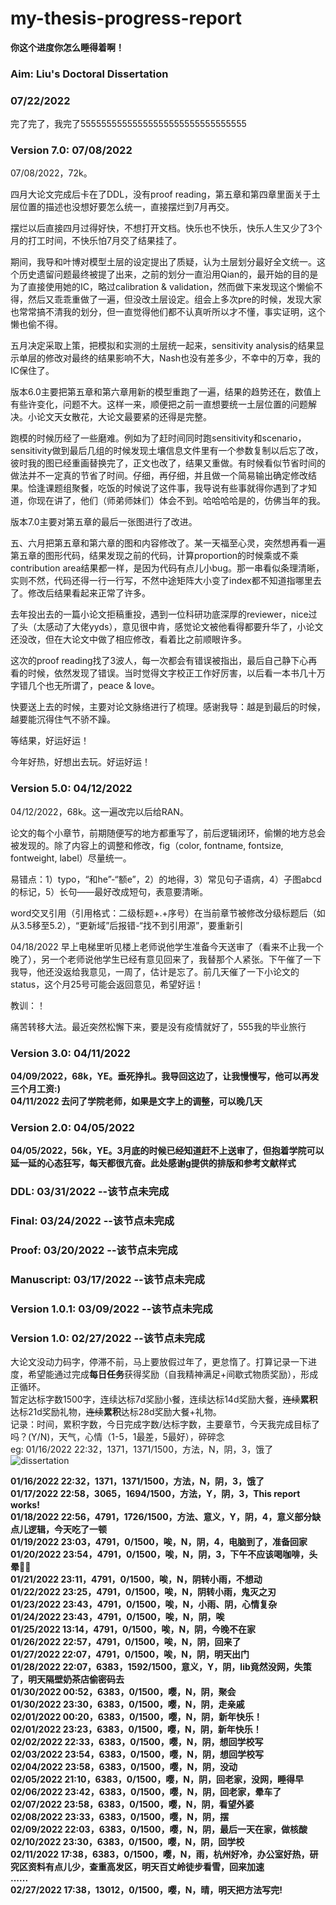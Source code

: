 # my-thesis-progress-report
**你这个进度你怎么睡得着啊！**

### Aim: Liu's Doctoral Dissertation

### 07/22/2022 
完了完了，我完了55555555555555555555555555555555

### Version 7.0: 07/08/2022
07/08/2022，72k。<br>

四月大论文完成后卡在了DDL，没有proof reading，第五章和第四章里面关于土层位置的描述也没想好要怎么统一，直接摆烂到7月再交。<br>

摆烂以后直接四月过得好快，不想打开文档。快乐也不快乐，快乐人生又少了3个月的打工时间，不快乐怕7月交了结果挂了。<br>

期间，我导和叶博对模型土层的设定提出了质疑，认为土层划分最好全文统一。这个历史遗留问题最终被提了出来，之前的划分一直沿用Qian的，最开始的目的是为了直接使用她的IC，略过calibration & validation，然而做下来发现这个懒偷不得，然后又乖乖重做了一遍，但没改土层设定。组会上多次pre的时候，发现大家也常常搞不清我的划分，但一直觉得他们都不认真听所以才不懂，事实证明，这个懒也偷不得。<br>

五月决定采取上策，把模拟和实测的土层统一起来，sensitivity analysis的结果显示单层的修改对最终的结果影响不大，Nash也没有差多少，不幸中的万幸，我的IC保住了。<br>

版本6.0主要把第五章和第六章用新的模型重跑了一遍，结果的趋势还在，数值上有些许变化，问题不大。这样一来，顺便把之前一直想要统一土层位置的问题解决。小论文天女散花，大论文最要紧的还得是完整。<br>

跑模的时候历经了一些磨难。例如为了赶时间同时跑sensitivity和scenario，sensitivity做到最后几组的时候发现土壤信息文件里有一个参数复制以后忘了改，彼时我的图已经重画替换完了，正文也改了，结果又重做。有时候看似节省时间的做法并不一定真的节省了时间。仔细，再仔细，并且做一个简易输出确定修改结果。恰逢课题组聚餐，吃饭的时候说了这件事，我导说有些事就得你遇到了才知道，你现在讲了，他们（师弟师妹们）体会不到。哈哈哈哈是的，仿佛当年的我。<br>

版本7.0主要对第五章的最后一张图进行了改进。<br>

五、六月把第五章和第六章的图和内容修改了。某一天福至心灵，突然想再看一遍第五章的图形代码，结果发现之前的代码，计算proportion的时候乘或不乘contribution area结果都一样，是因为代码有点儿小bug。那一串看似条理清晰，实则不然，代码还得一行一行写，不然中途矩阵大小变了index都不知道指哪里去了。修改后结果看起来正常了许多。<br>

去年投出去的一篇小论文拒稿重投，遇到一位科研功底深厚的reviewer，nice过了头（太感动了大佬yyds），意见很中肯，感觉论文被他看得都要升华了，小论文还没改，但在大论文中做了相应修改，看着比之前顺眼许多。<br>

这次的proof reading找了3波人，每一次都会有错误被指出，最后自己静下心再看的时候，依然发现了错误。当时觉得文字校正工作好厉害，以后看一本书几十万字错几个也无所谓了，peace & love。<br>

快要送上去的时候，主要对论文脉络进行了梳理。感谢我导：越是到最后的时候，越要能沉得住气不骄不躁。<br>

等结果，好运好运！<br>

今年好热，好想出去玩。好运好运！<br>

### Version 5.0: 04/12/2022
04/12/2022，68k。这一遍改完以后给RAN。<br>

论文的每个小章节，前期随便写的地方都重写了，前后逻辑闭环，偷懒的地方总会被发现的。除了内容上的调整和修改，fig（color, fontname, fontsize, fontweight, label）尽量统一。<br>

易错点：1）typo，“和he”-“额e”，2）的地得，3）常见句子语病，4）子图abcd的标记，5）长句——最好改成短句，表意要清晰。<br>

word交叉引用（引用格式：二级标题+.+序号）在当前章节被修改分级标题后（如从3.5移至5.2），“更新域”后报错-“找不到引用源”，要重新引<br>

04/18/2022 早上电梯里听见楼上老师说他学生准备今天送审了（看来不止我一个晚了），另一个老师说他学生已经有意见回来了，我替那个人紧张。下午催了一下我导，他还没返给我意见，一周了，估计是忘了。前几天催了一下小论文的status，这个月25号可能会返回意见，希望好运！<br>

教训：！

痛苦转移大法。最近突然松懈下来，要是没有疫情就好了，555我的毕业旅行

### Version 3.0: 04/11/2022
**04/09/2022，68k，YE。垂死挣扎。我导回这边了，让我慢慢写，他可以再发三个月工资:)**<br>
**04/11/2022 去问了学院老师，如果是文字上的调整，可以晚几天**

### Version 2.0: 04/05/2022
**04/05/2022，56k，YE。3月底的时候已经知道赶不上送审了，但抱着学院可以延一延的心态狂写，每天都很亢奋。此处感谢g提供的排版和参考文献样式**

### DDL: 03/31/2022 --该节点未完成
### Final: 03/24/2022 --该节点未完成
### Proof: 03/20/2022 --该节点未完成
### Manuscript: 03/17/2022 --该节点未完成
### Version 1.0.1: 03/09/2022 --该节点未完成
### Version 1.0: 02/27/2022 --该节点未完成

大论文没动力码字，停滞不前，马上要放假过年了，更怠惰了。打算记录一下进度，希望能通过完成**每日任务**获得奖励（自我精神满足+间歇式物质奖励），形成正循环。
<br>
暂定达标字数1500字，连续达标7d奖励小餐，连续达标14d奖励大餐，~~连续~~**累积**达标21d奖励礼物，~~连续~~**累积**达标28d奖励大餐+礼物。
<br>
记录：时间，累积字数，今日完成字数/达标字数，主要章节，今天我完成目标了吗？(Y/N)，天气，心情（1-5，1最差，5最好），碎碎念
<br>
eg: 01/16/2022 22:32，1371，1371/1500，方法，N，阴，3，饿了
<br>
![dissertation](https://user-images.githubusercontent.com/33391827/149664398-560eae10-257b-4af6-85a9-125d49d5a958.jpg)

**01/16/2022 22:32，1371，1371/1500，方法，N，阴，3，饿了**<br>
**01/17/2022 22:58，3065，1694/1500，方法，Y，阴，3，This report works!**<br>
**01/18/2022 22:56，4791，1726/1500，方法、意义，Y，阴，4，意义部分缺点儿逻辑，今天吃了一顿**<br>
**01/19/2022 23:03，4791，0/1500，唉，N，阴，4，电脑到了，准备回家**<br>
**01/20/2022 23:54，4791，0/1500，唉，N，阴，3，下午不应该喝咖啡，头晕😵‍💫**<br>
**01/21/2022 23:11，4791，0/1500，唉，N，阴转小雨，不想动**<br>
**01/22/2022 23:25，4791，0/1500，唉，N，阴转小雨，鬼灭之刃**<br>
**01/23/2022 23:43，4791，0/1500，唉，N，小雨、阴，心情复杂**<br>
**01/24/2022 23:43，4791，0/1500，唉，N，阴，唉**<br>
**01/25/2022 13:14，4791，0/1500，唉，N，阴，今晚不在家**<br>
**01/26/2022 22:57，4791，0/1500，唉，N，阴，回来了**<br>
**01/27/2022 22:07，4791，0/1500，唉，N，阴，明天出门**<br>
**01/28/2022 22:07，6383，1592/1500，意义，Y，阴，lib竟然没网，失策了，明天隔壁奶茶店偷密码去**<br>
**01/30/2022 00:52，6383，0/1500，嘤，N，阴，聚会**<br>
**01/30/2022 23:30，6383，0/1500，嘤，N，阴，走亲戚**<br>
**02/01/2022 00:20，6383，0/1500，嘤，N，阴，新年快乐！**<br>
**02/01/2022 23:23，6383，0/1500，嘤，N，阴，新年快乐！**<br>
**02/02/2022 22:33，6383，0/1500，嘤，N，阴，想回学校写**<br>
**02/03/2022 23:54，6383，0/1500，嘤，N，阴，想回学校写**<br>
**02/04/2022 23:58，6383，0/1500，嘤，N，阴，没动**<br>
**02/05/2022 21:10，6383，0/1500，嘤，N，阴，回老家，没网，睡得早**<br>
**02/06/2022 23:42，6383，0/1500，嘤，N，阴，回老家，晕车了**<br>
**02/07/2022 23:58，6383，0/1500，嘤，N，阴，看望外婆**<br>
**02/08/2022 23:33，6383，0/1500，嘤，N，阴，摆**<br>
**02/09/2022 22:03，6383，0/1500，嘤，N，阴，最后一天在家，做核酸**<br>
**02/10/2022 23:30，6383，0/1500，嘤，N，阴，回学校**<br>
**02/11/2022 17:38，6383，0/1500，嘤，N，雨，杭州好冷，办公室好热，研究区资料有点儿少，查重高发区，明天百丈岭徒步看雪，回来加速**<br>
**......**<br>
**02/27/2022 17:38，13012，0/1500，嘤，N，晴，明天把方法写完!**<br>
